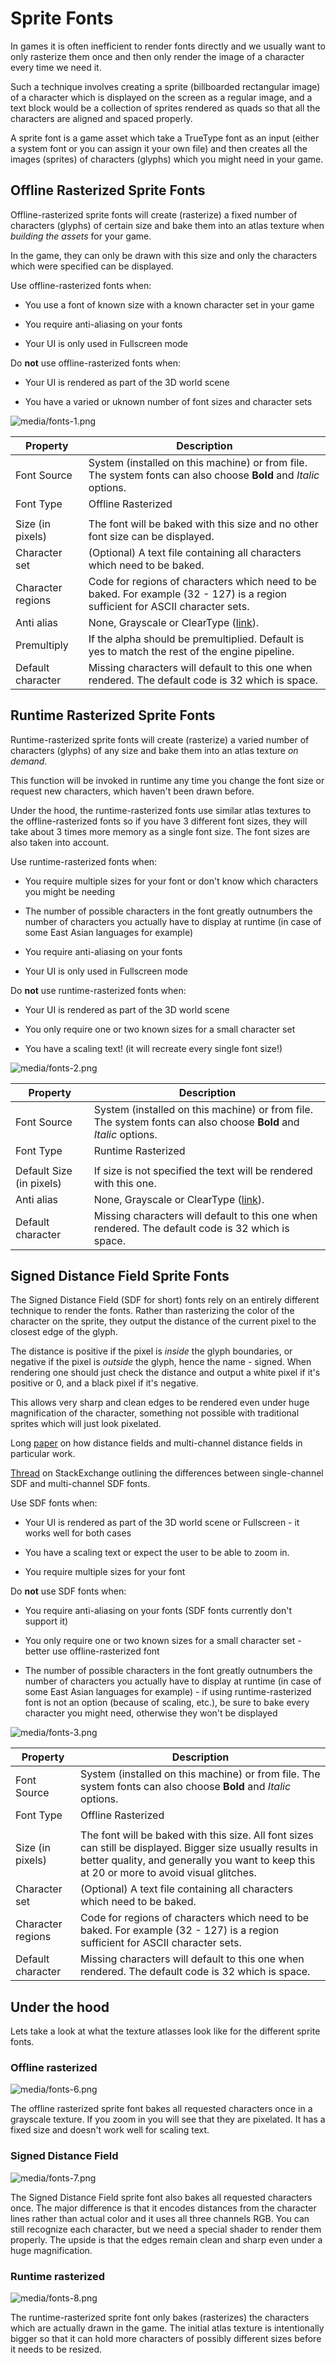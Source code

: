 # Sprite Fonts

In games it is often inefficient to render fonts directly and we usually want to only rasterize them once and then only render the image of a character every time we need it.

Such a technique involves creating a sprite (billboarded rectangular image) of a character which is displayed on the screen as a regular image, 
and a text block would be a collection of sprites rendered as quads so that all the characters are aligned and spaced properly.

A sprite font is a game asset which take a TrueType font as an input (either a system font or you can assign it your own file) and then creates all the images (sprites) of characters (glyphs) which you might need in your game.

## Offline Rasterized Sprite Fonts

Offline-rasterized sprite fonts will create (rasterize) a fixed number of characters (glyphs) of certain size and bake them into an atlas texture when *building the assets* for your game.

In the game, they can only be drawn with this size and only the characters which were specified can be displayed.

Use offline-rasterized fonts when:

- You use a font of known size with a known character set in your game

- You require anti-aliasing on your fonts

- Your UI is only used in Fullscreen mode

Do **not** use offline-rasterized fonts when:

- Your UI is rendered as part of the 3D world scene

- You have a varied or uknown number of font sizes and character sets


![media/fonts-1.png](media/fonts-1.png) 


| Property                    | Description                                                                                             |
|-----------------------------|---------------------------------------------------------------------------------------------------------|
| Font Source                 | System (installed on this machine) or from file. The system fonts can also choose **Bold** and *Italic* options.      |
| Font Type                   | Offline Rasterized                                                                                      |
|                             |                                                                                                         |
| Size (in pixels)            | The font will be baked with this size and no other font size can be displayed.                          |
| Character set               | (Optional) A text file containing all characters which need to be baked.                                |
| Character regions           | Code for regions of characters which need to be baked. For example (32 - 127) is a region sufficient for ASCII character sets. |
| Anti alias                  | None, Grayscale or ClearType ([link](http://alienryderflex.com/sub_pixel/)).                            |
| Premultiply                 | If the alpha should be premultiplied. Default is yes to match the rest of the engine pipeline.          |
| Default character           | Missing characters will default to this one when rendered. The default code is 32 which is space.       |


## Runtime Rasterized Sprite Fonts

Runtime-rasterized sprite fonts will create (rasterize) a varied number of characters (glyphs) of any size and bake them into an atlas texture *on demand*.

This function will be invoked in runtime any time you change the font size or request new characters, which haven't been drawn before.

Under the hood, the runtime-rasterized fonts use similar atlas textures to the offline-rasterized fonts so if you have 3 different font sizes, they will take about 3 times more memory as a single font size. The font sizes are also taken into account.


Use runtime-rasterized fonts when:

- You require multiple sizes for your font or don't know which characters you might be needing

- The number of possible characters in the font greatly outnumbers the number of characters you actually have to display at runtime (in case of some East Asian languages for example)

- You require anti-aliasing on your fonts

- Your UI is only used in Fullscreen mode

Do **not** use runtime-rasterized fonts when:

- Your UI is rendered as part of the 3D world scene

- You only require one or two known sizes for a small character set

- You have a scaling text! (it will recreate every single font size!)


![media/fonts-2.png](media/fonts-2.png) 


| Property                    | Description                                                                                             |
|-----------------------------|---------------------------------------------------------------------------------------------------------|
| Font Source                 | System (installed on this machine) or from file. The system fonts can also choose **Bold** and *Italic* options.      |
| Font Type                   | Runtime Rasterized                                                                                      |
|                             |                                                                                                         |
| Default Size (in pixels)    | If size is not specified the text will be rendered with this one.                                       |
| Anti alias                  | None, Grayscale or ClearType ([link](http://alienryderflex.com/sub_pixel/)).                            |
| Default character           | Missing characters will default to this one when rendered. The default code is 32 which is space.       |


## Signed Distance Field Sprite Fonts

The Signed Distance Field (SDF for short) fonts rely on an entirely different technique to render the fonts. Rather than rasterizing the color of the character on the sprite, they output the distance of the current pixel to the closest edge of the glyph.

The distance is positive if the pixel is *inside* the glyph boundaries, or negative if the pixel is *outside* the glyph, hence the name - signed. When rendering one should just check the distance and output a white pixel if it's positive or 0, and a black pixel if it's negative.

This allows very sharp and clean edges to be rendered even under huge magnification of the character, something not possible with traditional sprites which will just look pixelated.

Long [paper](file:///C:/Users/alexander.radkov/Downloads/F8-DP-2015-Chlumsky-Viktor-thesis.pdf) on how distance fields and multi-channel distance fields in particular work.

[Thread](https://computergraphics.stackexchange.com/questions/306/sharp-corners-with-signed-distance-fields-fonts) on StackExchange outlining the differences between single-channel SDF and multi-channel SDF fonts.


Use SDF fonts when:

- Your UI is rendered as part of the 3D world scene or Fullscreen - it works well for both cases

- You have a scaling text or expect the user to be able to zoom in.

- You require multiple sizes for your font


Do **not** use SDF fonts when:

- You require anti-aliasing on your fonts (SDF fonts currently don't support it)

- You only require one or two known sizes for a small character set - better use offline-rasterized font

- The number of possible characters in the font greatly outnumbers the number of characters you actually have to display at runtime (in case of some East Asian languages for example) - if using runtime-rasterized font is not an option (because of scaling, etc.), be sure to bake every character you might need, otherwise they won't be displayed


![media/fonts-3.png](media/fonts-3.png) 


| Property                    | Description                                                                                             |
|-----------------------------|---------------------------------------------------------------------------------------------------------|
| Font Source                 | System (installed on this machine) or from file. The system fonts can also choose **Bold** and *Italic* options.      |
| Font Type                   | Offline Rasterized                                                                                      |
|                             |                                                                                                         |
| Size (in pixels)            | The font will be baked with this size. All font sizes can still be displayed. Bigger size usually results in better quality, and generally you want to keep this at 20 or more to avoid visual glitches.     |
| Character set               | (Optional) A text file containing all characters which need to be baked.                                |
| Character regions           | Code for regions of characters which need to be baked. For example (32 - 127) is a region sufficient for ASCII character sets. |
| Default character           | Missing characters will default to this one when rendered. The default code is 32 which is space.       |



## Under the hood

Lets take a look at what the texture atlasses look like for the different sprite fonts.

### Offline rasterized

![media/fonts-6.png](media/fonts-6.png) 

The offline rasterized sprite font bakes all requested characters once in a grayscale texture. If you zoom in you will see that they are pixelated. It has a fixed size and doesn't work well for scaling text.

### Signed Distance Field

![media/fonts-7.png](media/fonts-7.png) 

The Signed Distance Field sprite font also bakes all requested characters once. The major difference is that it encodes distances from the character lines rather than actual color and it uses all three channels RGB. You can still recognize each character, but we need a special shader to render them properly. The upside is that the edges remain clean and sharp even under a huge magnification.

### Runtime rasterized

![media/fonts-8.png](media/fonts-8.png) 

The runtime-rasterized sprite font only bakes (rasterizes) the characters which are actually drawn in the game. The initial atlas texture is intentionally bigger so that it can hold more characters of possibly different sizes before it needs to be resized.

